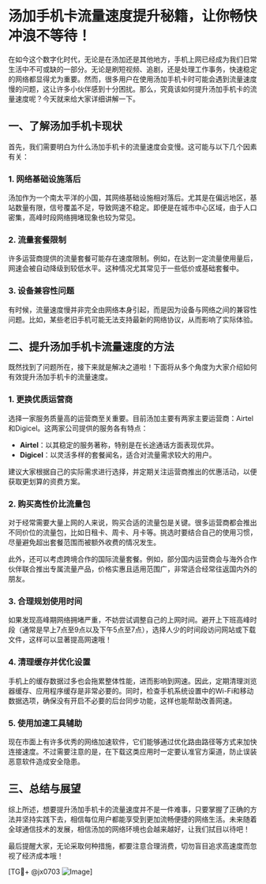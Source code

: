 # 汤加手机卡流量速度提升秘籍，让你畅快冲浪不等待！

在如今这个数字化时代，无论是在汤加还是其他地方，手机上网已经成为我们日常生活中不可或缺的一部分。无论是刷短视频、追剧，还是处理工作事务，快速稳定的网络都显得尤为重要。然而，很多用户在使用汤加手机卡时可能会遇到流量速度慢的问题，这让许多小伙伴感到十分困扰。那么，究竟该如何提升汤加手机卡的流量速度呢？今天就来给大家详细讲解一下。

## 一、了解汤加手机卡现状

首先，我们需要明白为什么汤加手机卡的流量速度会变慢。这可能与以下几个因素有关：

### 1. 网络基础设施落后
汤加作为一个南太平洋的小国，其网络基础设施相对落后。尤其是在偏远地区，基站数量有限，信号覆盖不足，导致网速不稳定。即便是在城市中心区域，由于人口密集，高峰时段网络拥堵现象也较为常见。

### 2. 流量套餐限制
许多运营商提供的流量套餐可能存在速度限制。例如，在达到一定流量使用量后，网速会被自动降级到较低水平。这种情况尤其常见于一些低价或基础套餐中。

### 3. 设备兼容性问题
有时候，流量速度慢并非完全由网络本身引起，而是因为设备与网络之间的兼容性问题。比如，某些老旧手机可能无法支持最新的网络协议，从而影响了实际体验。

## 二、提升汤加手机卡流量速度的方法

既然找到了问题所在，接下来就是解决之道啦！下面将从多个角度为大家介绍如何有效提升汤加手机卡的流量速度。

### 1. 更换优质运营商
选择一家服务质量高的运营商至关重要。目前汤加主要有两家主要运营商：Airtel和Digicel。这两家公司提供的服务各有特点：
- **Airtel**：以其稳定的服务著称，特别是在长途通话方面表现优异。
- **Digicel**：以灵活多样的套餐闻名，适合对流量需求较大的用户。

建议大家根据自己的实际需求进行选择，并定期关注运营商推出的优惠活动，以便获取更划算的资费方案。

### 2. 购买高性价比流量包
对于经常需要大量上网的人来说，购买合适的流量包是关键。很多运营商都会推出不同价位的流量包，比如日租卡、周卡、月卡等。挑选时要结合自己的使用习惯，尽量避免超出套餐范围而被额外收费的情况发生。

此外，还可以考虑跨境合作的国际流量套餐。例如，部分国内运营商会与海外合作伙伴联合推出专属流量产品，价格实惠且适用范围广，非常适合经常往返国内外的朋友。

### 3. 合理规划使用时间
如果发现高峰期网络拥堵严重，不妨尝试调整自己的上网时间。避开上下班高峰时段（通常是早上7点至9点以及下午5点至7点），选择人少的时间段访问网站或下载文件，这样可以显著提高网速哦！

### 4. 清理缓存并优化设置
手机上的缓存数据过多也会拖累整体性能，进而影响到网速。因此，定期清理浏览器缓存、应用程序缓存是非常必要的。同时，检查手机系统设置中的Wi-Fi和移动数据选项，确保没有开启不必要的后台同步功能，这样也能帮助改善网速。

### 5. 使用加速工具辅助
现在市面上有许多优秀的网络加速软件，它们能够通过优化路由路径等方式来加快连接速度。不过需要注意的是，在下载这类应用时一定要认准官方渠道，防止误装恶意软件造成安全隐患。

## 三、总结与展望

综上所述，想要提升汤加手机卡的流量速度并不是一件难事，只要掌握了正确的方法并坚持实践下去，相信每位用户都能享受到更加流畅便捷的网络生活。未来随着全球通信技术的发展，相信汤加的网络环境也会越来越好，让我们拭目以待吧！

最后提醒大家，无论采取何种措施，都要注意合理消费，切勿盲目追求高速度而忽视了经济成本哦！

[TG💪+ @jx0703 ![Image](https://github.com/user-attachments/assets/dbca1d08-cadb-493c-b0ec-ad6f7a83f270)]